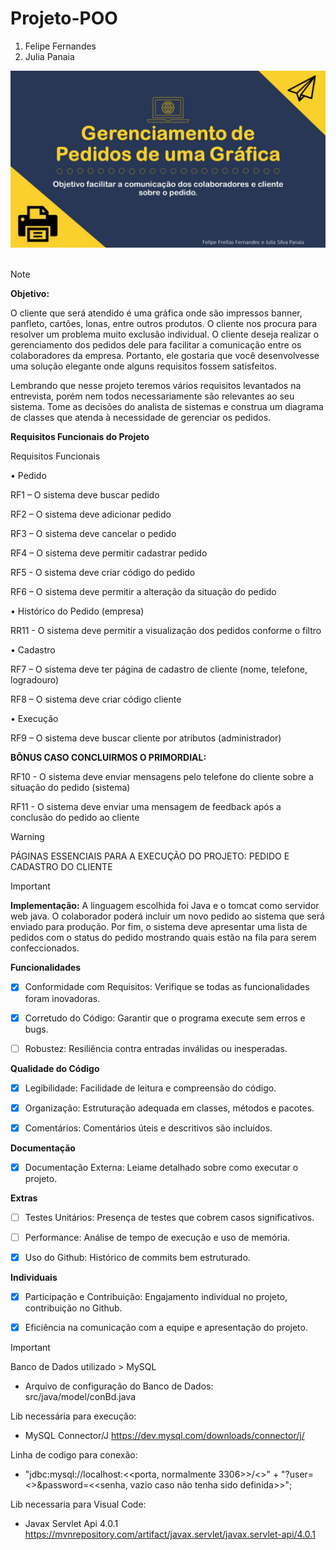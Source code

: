 # Projeto-POO

1. Felipe Fernandes
2. Julia Panaia
   
<div>​​
<img src = "https://github.com/oawiix/ProjetoPOO2/blob/main/img/grafica.jpg"  largura = "500px"/>
</div>​​

> [!NOTE]
> **Objetivo:**
> 
> O cliente que será atendido é uma gráfica onde são impressos banner, panfleto, cartões, lonas, entre outros produtos. O cliente nos procura para resolver um problema muito
> exclusão individual. O cliente deseja realizar o gerenciamento dos pedidos dele para facilitar a comunicação entre os colaboradores da empresa. Portanto, ele gostaria que você desenvolvesse uma solução elegante onde alguns requisitos fossem satisfeitos.
>
> Lembrando que nesse projeto teremos vários requisitos levantados na entrevista, porém nem todos necessariamente são relevantes ao seu sistema. Tome as decisões do analista de sistemas e construa um diagrama de classes que atenda à necessidade de gerenciar os pedidos.

**Requisitos Funcionais do Projeto**

Requisitos Funcionais

• Pedido

RF1 – O sistema deve buscar pedido

RF2 – O sistema deve adicionar pedido

RF3 – O sistema deve cancelar o pedido

RF4 – O sistema deve permitir cadastrar pedido

RF5 - O sistema deve criar código do pedido

RF6 – O sistema deve permitir a alteração da situação do pedido

• Histórico do Pedido (empresa)

RR11 - O sistema deve permitir a visualização dos pedidos conforme o filtro

• Cadastro

RF7 – O sistema deve ter página de cadastro de cliente (nome, telefone, logradouro)

RF8 – O sistema deve criar código cliente

• Execução

RF9 – O sistema deve buscar cliente por atributos (administrador)

**BÔNUS CASO CONCLUIRMOS O PRIMORDIAL:**

RF10 - O sistema deve enviar mensagens pelo telefone do cliente sobre a situação do
pedido (sistema)

RF11 - O sistema deve enviar uma mensagem de feedback após a conclusão do pedido
ao cliente

> [!WARNING]
> PÁGINAS ESSENCIAIS PARA A EXECUÇÃO DO PROJETO: PEDIDO E CADASTRO DO CLIENTE

> [!IMPORTANT]
> **Implementação:**
> A linguagem escolhida foi Java e o tomcat como servidor web java. O colaborador poderá incluir
> um novo pedido ao sistema que será enviado para produção. Por fim, o sistema deve apresentar uma
>  lista de pedidos com o status do pedido mostrando quais estão na fila para serem confeccionados.    
 


**Funcionalidades**

-  [x] Conformidade com Requisitos: Verifique se todas as funcionalidades foram inovadoras.

-  [x] Corretudo do Código: Garantir que o programa execute sem erros e bugs.

-  [ ] Robustez: Resiliência contra entradas inválidas ou inesperadas.

**Qualidade do Código**

-  [x] Legibilidade: Facilidade de leitura e compreensão do código.

-  [x] Organização: Estruturação adequada em classes, métodos e pacotes.

-  [x] Comentários: Comentários úteis e descritivos são incluídos.

**Documentação** 
-  [x] Documentação Externa: Leiame detalhado sobre como executar o projeto.

**Extras** 

-  [ ] Testes Unitários: Presença de testes que cobrem casos significativos.

-  [ ] Performance: Análise de tempo de execução e uso de memória.

-  [x] Uso do Github: Histórico de commits bem estruturado.

**Individuais**  

-  [x] Participação e Contribuição: Engajamento individual no projeto, contribuição no Github.

-  [x] Eficiência na comunicação com a equipe e apresentação do projeto.


> [!IMPORTANT]
> Banco de Dados utilizado > MySQL
> + Arquivo de configuração do Banco de Dados:
> src/java/model/conBd.java
>
> Lib necessária para execução:
> + MySQL Connector/J
> https://dev.mysql.com/downloads/connector/j/
> 
> 
> Linha de codigo para conexão:
> + "jdbc:mysql://localhost:<<porta, normalmente 3306>>/<<nome do banco>>" +
> "?user=<<usuario>>&password=<<senha, vazio caso não tenha sido definida>>";
>
> Lib necessaria para Visual Code:
> + Javax Servlet Api 4.0.1
> https://mvnrepository.com/artifact/javax.servlet/javax.servlet-api/4.0.1
